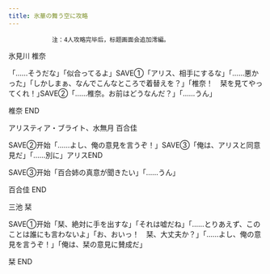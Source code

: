 ```yaml
---
title: 氷華の舞う空に攻略
---
```


                注：4人攻略完毕后，标题画面会追加澪編。

氷見川 椎奈

「……そうだな」「似合ってるよ」SAVE①「アリス、相手にするな」「……悪かった」「しかしまぁ、なんでこんなところで着替えを？｣「椎奈！　栞を見てやってくれ！｣SAVE②「……椎奈。お前はどうなんだ？」「……うん」

椎奈 END

アリスティア・ブライト、水無月 百合佳

SAVE②开始「……よし、俺の意見を言うぞ！」SAVE③「俺は、アリスと同意見だ」「……別に」アリスEND

SAVE③开始「百合姉の真意が聞きたい」「……うん」

百合佳 END

三池 栞

SAVE①开始「栞、絶対に手を出すな」「それは嘘だね」「……とりあえず、このことは誰にも言わないよ｣「お、おいっ！　栞、大丈夫か？｣「……よし、俺の意見を言うぞ！」「俺は、栞の意見に賛成だ」

栞 END
              
